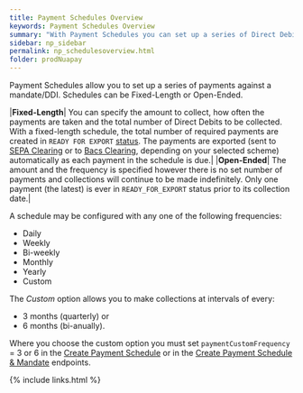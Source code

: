 ```yaml
---
title: Payment Schedules Overview
keywords: Payment Schedules Overview
summary: "With Payment Schedules you can set up a series of Direct Debit payments to be collected over a configurable period of time or over an open-ended term."
sidebar: np_sidebar
permalink: np_schedulesoverview.html
folder: prodNuapay
---
```



Payment Schedules allow you to set up a series of payments against a mandate/DDI. Schedules can be Fixed-Length or Open-Ended.

|**Fixed-Length**| You can specify the amount to collect, how often the payments are taken and the total number of Direct Debits to be collected. With a fixed-length schedule, the total number of required payments are created in `READY FOR EXPORT` [status](np_ddstatuses.html). The payments are exported (sent to <a href="#" data-toggle="tooltip" data-original-title="{{site.data.glossary.clearing}}">SEPA Clearing</a> or to <a href="#" data-toggle="tooltip" data-original-title="{{site.data.glossary.bacs-clearing}}">Bacs Clearing</a>, depending on your selected scheme) automatically as each payment in the schedule is due.|
|**Open-Ended**| The amount and the frequency is specified however there is no set number of payments and collections will continue to be made indefinitely. Only one payment (the latest) is ever in `READY_FOR_EXPORT` status prior to its collection date.|

A schedule may be configured with any one of the following frequencies:

* Daily
* Weekly
* Bi-weekly
* Monthly
* Yearly
* Custom

The *Custom* option allows you to make collections at intervals of every: 

* 3 months (quarterly) or
* 6 months (bi-anually). 

Where you choose the custom option you must set `paymentCustomFrequency` = 3 or 6 in the [Create Payment Schedule](np_createschedule.html) or in the [Create Payment Schedule & Mandate](np_createschedulemandate.html) endpoints.

{% include links.html %}
